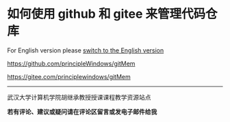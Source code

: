 # 如何使用 github 和 gitee 来管理代码仓库

For English version please [switch to the English version](readme.md)

[^_^]:
https://github.com/principleWindows/gitMem

[^_^]:
https://gitee.com/principlewindows/gitMem

**********************************

武汉大学计算机学院胡继承教授授课课程教学资源站点

**若有评论、建议或疑问请在评论区留言或发电子邮件给我**


